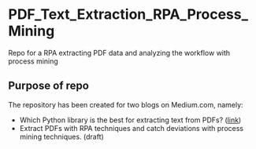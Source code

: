 # PDF_Text_Extraction_RPA_Process_Mining

Repo for a RPA extracting PDF data and analyzing the workflow with process mining

## Purpose of repo

The repository has been created for two blogs on Medium.com, namely:

- Which Python library is the best for extracting text from PDFs? ([link](https://medium.com/@heinburgmans/which-python-library-is-the-best-for-extracting-text-from-pdfs-be897480ae9d))
- Extract PDFs with RPA techniques and catch deviations with process mining techniques. (draft)
